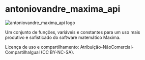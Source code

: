 # antoniovandre_maxima_api
![antoniovandre_maxima_api logo](https://antoniovandre2.github.io/antoniovandre_maxima_api2/AVPFG%20-%20Maxima%20API_200p.png)

Um conjunto de funções, variáveis e constantes para um uso mais produtivo e sofisticado do software matemático Maxima.

Licença de uso e compartilhamento: Atribuição-NãoComercial-CompartilhaIgual (CC BY-NC-SA).


